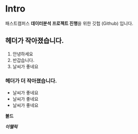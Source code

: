 # Intro
패스트캠퍼스 **데이터분석 프로젝트 진행**을 위한 깃헙 (Github) 입니다.

## 헤더가 작아졌습니다.
1. 안녕하세요
2. 반갑습니다.
3. 날씨가 좋네요

### 헤더가 더 작아졌습니다.
- 날씨가 좋네요
- 날씨가 좋네요
- 날씨가 좋네요

**볼드**

***이탤릭***
